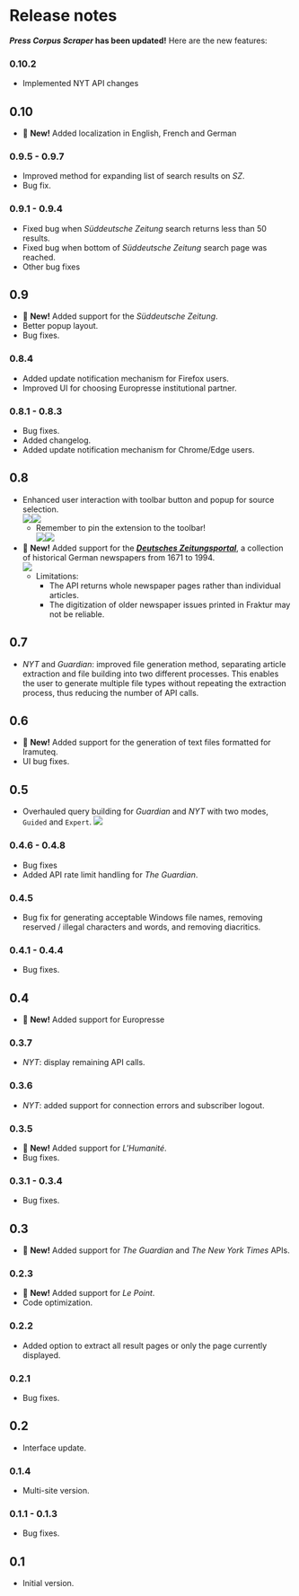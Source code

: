 # Release notes

**_Press Corpus Scraper_ has been updated!** Here are the new features:

### 0.10.2

-   Implemented NYT API changes

## 0.10

-   📣 **New!** Added localization in English, French and German

### 0.9.5 - 0.9.7

-   Improved method for expanding list of search results on _SZ_.
-   Bug fix.

### 0.9.1 - 0.9.4

-   Fixed bug when _Süddeutsche Zeitung_ search returns less than 50 results.
-   Fixed bug when bottom of _Süddeutsche Zeitung_ search page was reached.
-   Other bug fixes

## 0.9

-   📣 **New!** Added support for the _Süddeutsche Zeitung_.
-   Better popup layout.
-   Bug fixes.

### 0.8.4

-   Added update notification mechanism for Firefox users.
-   Improved UI for choosing Europresse institutional partner.

### 0.8.1 - 0.8.3

-   Bug fixes.
-   Added changelog.
-   Added update notification mechanism for Chrome/Edge users.

## 0.8

-   Enhanced user interaction with toolbar button and popup for source selection.  
    <img src="images/pcs-popup.png" style="display: inline"/><img src="images/pcs-popup-europresse.png" style="display: inline"/>
    -   Remember to pin the extension to the toolbar!  
        <img src="images/pin-firefox.png" style="display: inline"/><img src="images/pin-chrome.png" style="display: inline"/>
-   📣 **New!** Added support for the [**_Deutsches Zeitungsportal_**](https://www.deutsche-digitale-bibliothek.de/newspaper?lang=en), a collection of historical German newspapers from 1671 to 1994.  
    <img src="images/dzp.png"/>
    -   Limitations:
        -   The API returns whole newspaper pages rather than individual articles.
        -   The digitization of older newspaper issues printed in Fraktur may not be reliable.

## 0.7

-   _NYT_ and _Guardian_: improved file generation method, separating article extraction and file building into two different processes. This enables the user to generate multiple file types without repeating the extraction process, thus reducing the number of API calls.

## 0.6

-   📣 **New!** Added support for the generation of text files formatted for Iramuteq.
-   UI bug fixes.

## 0.5

-   Overhauled query building for _Guardian_ and _NYT_ with two modes, `Guided` and `Expert`.
    <img src="images/guardian.png"/>

### 0.4.6 - 0.4.8

-   Bug fixes
-   Added API rate limit handling for _The Guardian_.

### 0.4.5

-   Bug fix for generating acceptable Windows file names, removing reserved / illegal characters and words, and removing diacritics.

### 0.4.1 - 0.4.4

-   Bug fixes.

## 0.4

-   📣 **New!** Added support for Europresse

### 0.3.7

-   _NYT_: display remaining API calls.

### 0.3.6

-   _NYT_: added support for connection errors and subscriber logout.

### 0.3.5

-   📣 **New!** Added support for _L'Humanité_.
-   Bug fixes.

### 0.3.1 - 0.3.4

-   Bug fixes.

## 0.3

-   📣 **New!** Added support for _The Guardian_ and _The New York Times_ APIs.

### 0.2.3

-   📣 **New!** Added support for _Le Point_.
-   Code optimization.

### 0.2.2

-   Added option to extract all result pages or only the page currently displayed.

### 0.2.1

-   Bug fixes.

## 0.2

-   Interface update.

### 0.1.4

-   Multi-site version.

### 0.1.1 - 0.1.3

-   Bug fixes.

## 0.1

-   Initial version.
